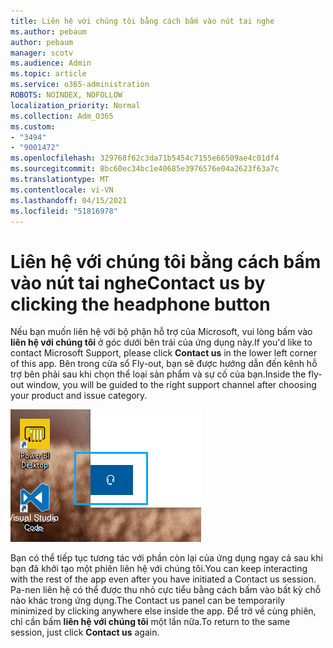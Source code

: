 ```yaml
---
title: Liên hệ với chúng tôi bằng cách bấm vào nút tai nghe
ms.author: pebaum
author: pebaum
manager: scotv
ms.audience: Admin
ms.topic: article
ms.service: o365-administration
ROBOTS: NOINDEX, NOFOLLOW
localization_priority: Normal
ms.collection: Adm_O365
ms.custom:
- "3494"
- "9001472"
ms.openlocfilehash: 329768f62c3da71b5454c7155e66509ae4c01df4
ms.sourcegitcommit: 8bc60ec34bc1e40685e3976576e04a2623f63a7c
ms.translationtype: MT
ms.contentlocale: vi-VN
ms.lasthandoff: 04/15/2021
ms.locfileid: "51816978"
---
```

# <a name="contact-us-by-clicking-the-headphone-button"></a><span data-ttu-id="a2309-102">Liên hệ với chúng tôi bằng cách bấm vào nút tai nghe</span><span class="sxs-lookup"><span data-stu-id="a2309-102">Contact us by clicking the headphone button</span></span>

<span data-ttu-id="a2309-103">Nếu bạn muốn liên hệ với bộ phận hỗ trợ của Microsoft, vui lòng bấm vào **liên hệ với chúng tôi** ở góc dưới bên trái của ứng dụng này.</span><span class="sxs-lookup"><span data-stu-id="a2309-103">If you'd like to contact Microsoft Support, please click **Contact us** in the lower left corner of this app.</span></span> <span data-ttu-id="a2309-104">Bên trong cửa sổ Fly-out, bạn sẽ được hướng dẫn đến kênh hỗ trợ bên phải sau khi chọn thể loại sản phẩm và sự cố của bạn.</span><span class="sxs-lookup"><span data-stu-id="a2309-104">Inside the fly-out window, you will be guided to the right support channel after choosing your product and issue category.</span></span>

![Liên hệ với chúng tôi bằng cách bấm vào biểu tượng tai nghe.](media/contact-us-headphone-icon.png)

<span data-ttu-id="a2309-106">Bạn có thể tiếp tục tương tác với phần còn lại của ứng dụng ngay cả sau khi bạn đã khởi tạo một phiên liên hệ với chúng tôi.</span><span class="sxs-lookup"><span data-stu-id="a2309-106">You can keep interacting with the rest of the app even after you have initiated a Contact us session.</span></span> <span data-ttu-id="a2309-107">Pa-nen liên hệ có thể được thu nhỏ cực tiểu bằng cách bấm vào bất kỳ chỗ nào khác trong ứng dụng.</span><span class="sxs-lookup"><span data-stu-id="a2309-107">The Contact us panel can be temporarily minimized by clicking anywhere else inside the app.</span></span> <span data-ttu-id="a2309-108">Để trở về cùng phiên, chỉ cần bấm **liên hệ với chúng tôi** một lần nữa.</span><span class="sxs-lookup"><span data-stu-id="a2309-108">To return to the same session, just click **Contact us** again.</span></span>
